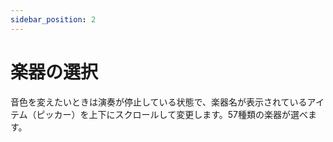 ```yaml
---
sidebar_position: 2
---
```


# 楽器の選択 

音色を変えたいときは演奏が停止している状態で、楽器名が表示されているアイテム（ピッカー）を上下にスクロールして変更します。57種類の楽器が選べます。

